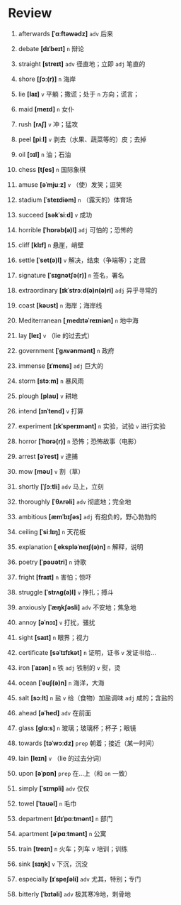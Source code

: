 # Review
1. afterwards **[ˈɑːftəwədz]** `adv` 后来

2. debate **[dɪˈbeɪt]** `n` 辩论

3. straight **[streɪt]** `adv` 径直地；立即 `adj` 笔直的

4. shore **[ʃɔː(r)]** `n` 海岸

5. lie **[laɪ]** `v` 平躺；撒谎；处于 `n` 方向；谎言；

6. maid **[meɪd]** `n` 女仆

7. rush **[rʌʃ]** `v` 冲；猛攻

8. peel **[piːl]** `v` 剥去（水果、蔬菜等的）皮；去掉

9. oil **[ɔɪl]** `n` 油；石油

10. chess **[tʃes]** `n` 国际象棋

11. amuse **[əˈmjuːz]** `v` （使）发笑；逗笑

12. stadium **[ˈsteɪdiəm]** `n` （露天的）体育场

13. succeed **[səkˈsiːd]** `v` 成功

14. horrible **[ˈhɒrəb(ə)l]** `adj` 可怕的；恐怖的

15. cliff **[klɪf]** `n` 悬崖，峭壁

16. settle **[ˈset(ə)l]** `v` 解决，结束（争端等）；定居

17. signature **[ˈsɪɡnətʃə(r)]** `n` 签名，署名

18. extraordinary **[ɪkˈstrɔːd(ə)n(ə)ri]** `adj` 异乎寻常的

19. coast **[kəʊst]** `n` 海岸；海岸线

20. Mediterranean **[ˌmedɪtəˈreɪniən]** `n` 地中海

21. lay **[leɪ]** `v` （lie 的过去式）

22. government **[ˈɡʌvənmənt]** `n` 政府

23. immense **[ɪˈmens]** `adj` 巨大的

24. storm **[stɔːm]** `n` 暴风雨

25. plough **[plaʊ]** `v` 耕地

26. intend **[ɪnˈtend]** `v` 打算

27. experiment **[ɪkˈsperɪmənt]** `n` 实验，试验 `v` 进行实验

28. horror **[ˈhɒrə(r)]** `n` 恐怖；恐怖故事（电影）

29. arrest **[əˈrest]** `v` 逮捕

30. mow **[məʊ]** `v` 割（草）

31. shortly **[ˈʃɔːtli]** `adv` 马上，立刻

32. thoroughly **[ˈθʌrəli]** `adv` 彻底地；完全地

33. ambitious **[æmˈbɪʃəs]** `adj` 有抱负的，野心勃勃的

34. ceiling **[ˈsiːlɪŋ]** `n` 天花板

35. explanation **[ˌekspləˈneɪʃ(ə)n]** `n` 解释，说明

36. poetry **[ˈpəʊətri]** `n` 诗歌

37. fright **[fraɪt]** `n` 害怕；惊吓

38. struggle **[ˈstrʌɡ(ə)l]** `v` 挣扎；搏斗

39. anxiously **[ˈæŋkʃəsli]** `adv` 不安地；焦急地

40. annoy **[əˈnɔɪ]** `v` 打扰，骚扰

41. sight **[saɪt]** `n` 眼界；视力

42. certificate **[səˈtɪfɪkət]** `n` 证明，证书 `v` 发证书给...

43. iron **[ˈaɪən]** `n` 铁 `adj` 铁制的 `v` 熨，烫

44. ocean **[ˈəʊʃ(ə)n]** `n` 海洋，大海

45. salt **[sɔːlt]** `n` 盐 `v` 给（食物）加盐调味 `adj` 咸的；含盐的

46. ahead **[əˈhed]** `adv` 在前面

47. glass **[ɡlɑːs]** `n` 玻璃；玻璃杯；杯子；眼镜

48. towards **[təˈwɔːdz]** `prep` 朝着；接近（某一时间）

49. lain **[leɪn]** `v` （lie 的过去分词）

50. upon **[əˈpɒn]** `prep` 在...上（和 `on` 一致）

51. simply **[ˈsɪmpli]** `adv` 仅仅

52. towel **[ˈtaʊəl]** `n` 毛巾

53. department **[dɪˈpɑːtmənt]** `n` 部门

54. apartment **[əˈpɑːtmənt]** `n` 公寓

55. train **[treɪn]** `n` 火车；列车 `v` 培训；训练

56. sink **[sɪŋk]** `v` 下沉，沉没

57. especially **[ɪˈspeʃəli]** `adv` 尤其，特别；专门

58. bitterly **[ˈbɪtəli]** `adv` 极其寒冷地，刺骨地


